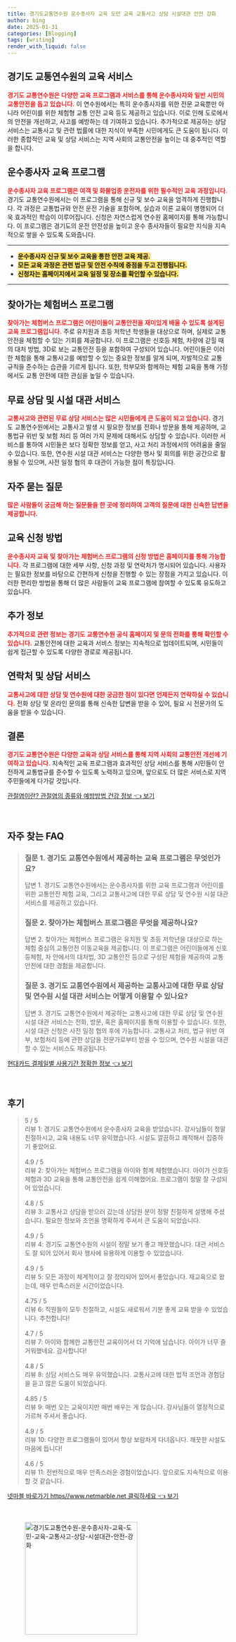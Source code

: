 ```yaml
---
title: 경기도교통연수원 운수종사자 교육 도민 교육 교통사고 상담 시설대관 안전 강화
author: bing
date: 2025-01-31
categories: [Blogging]
tags: [writing]
render_with_liquid: false
---
```



<h2 id='경기도_교통연수원의_교육_서비스'>경기도 교통연수원의 교육 서비스</h2>

<p><b><span style="color: #ee2323;">경기도 교통연수원은 다양한 교육 프로그램과 서비스를 통해 운수종사자와 일반 시민의 교통안전을 돕고 있습니다.</span></b> 이 연수원에서는 특히 운수종사자를 위한 전문 교육뿐만 아니라 어린이를 위한 체험형 교통 안전 교육 등도 제공하고 있습니다. 이로 인해 도로에서의 안전을 개선하고, 사고를 예방하는 데 기여하고 있습니다. 추가적으로 제공하는 상담서비스는 교통사고 및 관련 법률에 대한 지식이 부족한 시민에게도 큰 도움이 됩니다. 이러한 종합적인 교육 및 상담 서비스는 지역 사회의 교통안전을 높이는 데 중추적인 역할을 합니다.</p>

<h2 id='운수종사자_교육_프로그램'>운수종사자 교육 프로그램</h2>

<p><b><span style="color: #ee2323;">운수종사자 교육 프로그램은 여객 및 화물업종 운전자를 위한 필수적인 교육 과정입니다.</span></b> 경기도 교통연수원에서는 이 프로그램을 통해 신규 및 보수 교육을 엄격하게 진행합니다. 각 과정은 교통법규와 안전 운전 기술을 포함하며, 실습과 이론 교육이 병행되어 더욱 효과적인 학습이 이루어집니다. 신청은 자연스럽게 연수원 홈페이지를 통해 가능합니다. 이 프로그램은 경기도의 운전 안전성을 높이고 운수 종사자들이 필요한 지식을 지속적으로 쌓을 수 있도록 도와줍니다.</p>

<hr />

<ul>
    <li><b><span style="background-color: #ffe066;">운수종사자 신규 및 보수 교육을 통한 안전 교육 제공.</span></b></li>
    <li><b><span style="background-color: #ffe066;">모든 교육 과정은 관련 법규 및 안전 수칙에 중점을 두고 진행됩니다.</span></b></li>
    <li><b><span style="background-color: #ffe066;">신청자는 홈페이지에서 교육 일정 및 장소를 확인할 수 있습니다.</span></b></li>
</ul>

<hr />

<h2 id='찾아가는_체험버스_프로그램'>찾아가는 체험버스 프로그램</h2>

<p><b><span style="color: #ee2323;">찾아가는 체험버스 프로그램은 어린이들이 교통안전을 재미있게 배울 수 있도록 설계된 교육 프로그램입니다.</span></b> 주로 유치원과 초등 저학년 학생들을 대상으로 하며, 실제로 교통 안전을 체험할 수 있는 기회를 제공합니다. 이 프로그램은 신호등 체험, 차량에 갇힐 때의 대처 방법, 3D로 보는 교통안전 등을 포함하여 구성되어 있습니다. 어린이들은 이러한 체험을 통해 교통사고를 예방할 수 있는 중요한 정보를 알게 되며, 자발적으로 교통 규칙을 준수하는 습관을 기르게 됩니다. 또한, 학부모와 함께하는 체험 교육을 통해 가정에서도 교통 안전에 대한 관심을 높일 수 있습니다.</p>

<h2 id='무료_상담_및_시설_대관서비스'>무료 상담 및 시설 대관 서비스</h2>

<p><b><span style="color: #ee2323;">교통사고와 관련된 무료 상담 서비스는 많은 시민들에게 큰 도움이 되고 있습니다.</span></b> 경기도 교통연수원에서는 교통사고 발생 시 필요한 정보를 전화나 방문을 통해 제공하며, 교통법규 위반 및 보험 처리 등 여러 가지 문제에 대해서도 상담할 수 있습니다. 이러한 서비스를 통하여 시민들은 보다 정확한 정보를 얻고, 사고 처리 과정에서의 어려움을 줄일 수 있습니다. 또한, 연수원 시설 대관 서비스는 다양한 행사 및 회의를 위한 공간으로 활용될 수 있으며, 사전 일정 협의 후 대관이 가능한 점이 특징입니다.</p>

<h2 id='자주_묻는_질문'>자주 묻는 질문</h2>

<p><b><span style="color: #ee2323;">많은 사람들이 궁금해 하는 질문들을 한 곳에 정리하여 고객의 질문에 대한 신속한 답변을 제공합니다.</span></b></p>

<h2 id='교육_신청_방법'>교육 신청 방법</h2>

<p><b><span style="color: #ee2323;">운수종사자 교육 및 찾아가는 체험버스 프로그램의 신청 방법은 홈페이지를 통해 가능합니다.</span></b> 각 프로그램에 대한 세부 사항, 신청 과정 및 연락처가 명시되어 있습니다. 사용자는 필요한 정보를 바탕으로 간편하게 신청을 진행할 수 있는 장점을 가지고 있습니다. 이러한 편리한 방법을 통해 더 많은 사람들이 교육 프로그램에 참여할 수 있도록 유도하고 있습니다.</p>

<h2 id='추가_정보'>추가 정보</h2>

<p><b><span style="color: #ee2323;">추가적으로 관련 정보는 경기도 교통연수원 공식 홈페이지 및 문의 전화를 통해 확인할 수 있습니다.</span></b> 교통안전에 대한 교육과 서비스 정보는 지속적으로 업데이트되며, 시민들이 쉽게 접근할 수 있도록 다양한 경로로 제공됩니다.</p>

<h2 id='연락처_및_상담_서비스'>연락처 및 상담 서비스</h2>

<p><b><span style="color: #ee2323;">교통사고에 대한 상담 및 연수원에 대한 궁금한 점이 있다면 언제든지 연락하실 수 있습니다.</span></b> 전화 상담 및 온라인 문의를 통해 신속한 답변을 받을 수 있어, 필요 시 전문가의 도움을 받을 수 있습니다.</p>

<h2 id='결론'>결론</h2>

<p><b><span style="color: #ee2323;">경기도 교통연수원은 다양한 교육과 상담 서비스를 통해 지역 사회의 교통안전 개선에 기여하고 있습니다.</span></b> 지속적인 교육 프로그램과 효과적인 상담 서비스를 통해 시민들이 안전하게 교통법규를 준수할 수 있도록 노력하고 있으며, 앞으로도 더 많은 서비스로 지역 주민들에게 다가갈 것입니다.</p>


<p><a class="click-button" title="관절염이란? 관절염의 종류와 예방방법 건강 정보" href="https://afficreate.github.io/posts/%EA%B4%80%EC%A0%88%EC%97%BC%EC%9D%B4%EB%9E%80-%EA%B4%80%EC%A0%88%EC%97%BC%EC%9D%98-%EC%A2%85%EB%A5%98%EC%99%80-%EC%98%88%EB%B0%A9%EB%B0%A9%EB%B2%95-%EA%B1%B4%EA%B0%95-%EC%A0%95%EB%B3%B4/" rel="dofollow">관절염이란? 관절염의 종류와 예방방법 건강 정보 👈 보기</a></p><br>
<h2 id='자주_찾는_FAQ'>자주 찾는 FAQ</h2>
<div itemscope="" itemtype="https://schema.org/FAQPage"> 
<blockquote> 
<div itemscope="" itemprop="mainEntity" itemtype="https://schema.org/Question"> 
<h3 itemprop="name">질문 1. 경기도 교통연수원에서 제공하는 교육 프로그램은 무엇인가요?</h3> 
<div itemscope="" itemprop="acceptedAnswer" itemtype="https://schema.org/Answer"> 
<span itemprop="text"> 
<p>답변 1. 경기도 교통연수원에서는 운수종사자를 위한 교육 프로그램과 어린이를 위한 교통안전 체험 교육, 그리고 교통사고에 대한 무료 상담 및 연수원 시설 대관 서비스를 제공하고 있습니다.</p> 
</span> 
</div> 
</div> 

<div itemscope="" itemprop="mainEntity" itemtype="https://schema.org/Question"> 
<h3 itemprop="name">질문 2. 찾아가는 체험버스 프로그램은 무엇을 제공하나요?</h3> 
<div itemscope="" itemprop="acceptedAnswer" itemtype="https://schema.org/Answer"> 
<span itemprop="text"> 
<p>답변 2. 찾아가는 체험버스 프로그램은 유치원 및 초등 저학년을 대상으로 하는 체험 중심의 교통안전 이동교육을 제공합니다. 이 프로그램은 어린이들에게 신호등체험, 차 안에서의 대처법, 3D 교통안전 등으로 구성된 체험을 제공하여 교통안전에 대한 경험을 제공합니다.</p> 
</span> 
</div> 
</div> 

<div itemscope="" itemprop="mainEntity" itemtype="https://schema.org/Question"> 
<h3 itemprop="name">질문 3. 경기도 교통연수원에서 제공하는 교통사고에 대한 무료 상담 및 연수원 시설 대관 서비스는 어떻게 이용할 수 있나요?</h3> 
<div itemscope="" itemprop="acceptedAnswer" itemtype="https://schema.org/Answer"> 
<span itemprop="text"> 
<p>답변 3. 경기도 교통연수원에서 제공하는 교통사고에 대한 무료 상담 및 연수원 시설 대관 서비스는 전화, 방문, 혹은 홈페이지를 통해 이용할 수 있습니다. 또한, 시설 대관 신청은 사전 일정 협의 후에 가능합니다. 교통사고 처리, 법규 위반 여부, 보험처리 등에 관한 상담을 전문가로부터 받을 수 있으며, 연수원 시설을 대관할 수 있는 서비스도 제공됩니다.</p> 
</span> 
</div> 
</div> 

</blockquote> 
</div>
<p><a class="click-button" title="현대카드 결제일별 사용기간 정확한 정보" href="https://afficreate.github.io/posts/%ED%98%84%EB%8C%80%EC%B9%B4%EB%93%9C-%EA%B2%B0%EC%A0%9C%EC%9D%BC%EB%B3%84-%EC%82%AC%EC%9A%A9%EA%B8%B0%EA%B0%84-%EC%A0%95%ED%99%95%ED%95%9C-%EC%A0%95%EB%B3%B4/" rel="dofollow">현대카드 결제일별 사용기간 정확한 정보 👈 보기</a></p><br>
<h2 id='후기'>후기</h2>
<div itemscope itemtype="https://schema.org/Product">
  <blockquote>
  <div itemprop="review" itemscope itemtype="https://schema.org/Review">
      <div itemprop="reviewRating" itemscope itemtype="https://schema.org/Rating"> <span itemprop="ratingValue">5</span> / <span itemprop="bestRating">5</span> </div>
      <span itemprop="reviewBody">리뷰 1: 경기도 교통연수원에서 운수종사자 교육을 받았습니다. 강사님들이 정말 친절하시고, 교육 내용도 너무 유익했습니다. 시설도 깔끔하고 쾌적해서 집중하기 좋았어요.</span>
  </div>
  <br>
  <div itemprop="review" itemscope itemtype="https://schema.org/Review">
      <div itemprop="reviewRating" itemscope itemtype="https://schema.org/Rating"> <span itemprop="ratingValue">4.9</span> / <span itemprop="bestRating">5</span> </div>
      <span itemprop="reviewBody">리뷰 2: 찾아가는 체험버스 프로그램을 아이와 함께 체험했습니다. 아이가 신호등 체험과 3D 교육을 통해 교통안전을 쉽게 이해했어요. 프로그램이 정말 잘 구성되어 있었습니다.</span>
  </div>
  <br>
  <div itemprop="review" itemscope itemtype="https://schema.org/Review">
      <div itemprop="reviewRating" itemscope itemtype="https://schema.org/Rating"> <span itemprop="ratingValue">4.8</span> / <span itemprop="bestRating">5</span> </div>
      <span itemprop="reviewBody">리뷰 3: 교통사고 상담을 받으러 갔는데 상담원 분이 정말 친절하게 설명해 주셨습니다. 필요한 정보와 조언을 명확하게 주셔서 큰 도움이 되었습니다.</span>
  </div>
  <br>
  <div itemprop="review" itemscope itemtype="https://schema.org/Review">
      <div itemprop="reviewRating" itemscope itemtype="https://schema.org/Rating"> <span itemprop="ratingValue">4.9</span> / <span itemprop="bestRating">5</span> </div>
      <span itemprop="reviewBody">리뷰 4: 경기도 교통연수원의 시설이 정말 보기 좋고 깨끗했습니다. 대관 서비스도 잘 되어 있어서 회사 행사에 유용하게 이용할 수 있었습니다.</span>
  </div>
  <br>
  <div itemprop="review" itemscope itemtype="https://schema.org/Review">
      <div itemprop="reviewRating" itemscope itemtype="https://schema.org/Rating"> <span itemprop="ratingValue">4.9</span> / <span itemprop="bestRating">5</span> </div>
      <span itemprop="reviewBody">리뷰 5: 모든 과정이 체계적이고 잘 정리되어 있어서 좋았습니다. 재교육으로 왔는데, 매우 만족스러운 시간이었습니다.</span>
  </div>
  <br>
  <div itemprop="review" itemscope itemtype="https://schema.org/Review">
      <div itemprop="reviewRating" itemscope itemtype="https://schema.org/Rating"> <span itemprop="ratingValue">4.75</span> / <span itemprop="bestRating">5</span> </div>
      <span itemprop="reviewBody">리뷰 6: 직원들이 모두 친절하고, 시설도 새로워서 기분 좋게 교육 받을 수 있었습니다. 추천합니다!</span>
  </div>
  <br>
  <div itemprop="review" itemscope itemtype="https://schema.org/Review">
      <div itemprop="reviewRating" itemscope itemtype="https://schema.org/Rating"> <span itemprop="ratingValue">4.7</span> / <span itemprop="bestRating">5</span> </div>
      <span itemprop="reviewBody">리뷰 7: 아이와 함께한 교통안전 교육이어서 더 기억에 남습니다. 아이가 너무 즐거워했네요. 감사합니다!</span>
  </div>
  <br>
  <div itemprop="review" itemscope itemtype="https://schema.org/Review">
      <div itemprop="reviewRating" itemscope itemtype="https://schema.org/Rating"> <span itemprop="ratingValue">4.8</span> / <span itemprop="bestRating">5</span> </div>
      <span itemprop="reviewBody">리뷰 8: 상담 서비스도 매우 유익했습니다. 교통사고에 대한 법적 조언과 경험담을 듣고 많은 도움이 되었습니다.</span>
  </div>
  <br>
  <div itemprop="review" itemscope itemtype="https://schema.org/Review">
      <div itemprop="reviewRating" itemscope itemtype="https://schema.org/Rating"> <span itemprop="ratingValue">4.85</span> / <span itemprop="bestRating">5</span> </div>
      <span itemprop="reviewBody">리뷰 9: 매번 오는 교육이지만 매번 배우는 게 많습니다. 강사님들이 열정적으로 가르쳐 주셔서 좋습니다.</span>
  </div>
  <br>
  <div itemprop="review" itemscope itemtype="https://schema.org/Review">
      <div itemprop="reviewRating" itemscope itemtype="https://schema.org/Rating"> <span itemprop="ratingValue">4.9</span> / <span itemprop="bestRating">5</span> </div>
      <span itemprop="reviewBody">리뷰 10: 다양한 프로그램들이 있어서 항상 보람차게 다녀옵니다. 깨끗한 시설도 마음에 듭니다!</span>
  </div>
  <br>
  <div itemprop="review" itemscope itemtype="https://schema.org/Review">
      <div itemprop="reviewRating" itemscope itemtype="https://schema.org/Rating"> <span itemprop="ratingValue">4.6</span> / <span itemprop="bestRating">5</span> </div>
      <span itemprop="reviewBody">리뷰 11: 전반적으로 매우 만족스러운 경험이었습니다. 앞으로도 지속적으로 이용할 것 같습니다.</span>
  </div>
  </blockquote>
</div>
<p><a class="click-button" title="넷마블 바로가기 https//www.netmarble.net 클릭하세요" href="https://afficreate.github.io/posts/%EB%84%B7%EB%A7%88%EB%B8%94-%EB%B0%94%EB%A1%9C%EA%B0%80%EA%B8%B0-httpswww.netmarble.net-%ED%81%B4%EB%A6%AD%ED%95%98%EC%84%B8%EC%9A%94/" rel="dofollow">넷마블 바로가기 https//www.netmarble.net 클릭하세요 👈 보기</a></p><br>
<figure class="image"><img src="https://afficreate.github.io/assets/img/thumbnail/경기도교통연수원-운수종사자-교육-도민-교육-교통사고-상담-시설대관-안전-강화.webp" alt="경기도교통연수원-운수종사자-교육-도민-교육-교통사고-상담-시설대관-안전-강화" width="256" height="256"></figure>